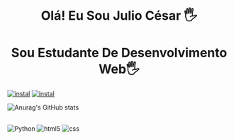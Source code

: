 <h1 align="center">Olá! Eu Sou Julio César 🖐️</h1>
<h1 align="center">Sou Estudante De Desenvolvimento 
Web🖐️</h1>

[![instal](https://img.shields.io/badge/Instagram-E4405F?style=for-the-badge&logo=instagram&logoColor=white)](https://www.instagram.com/)
[![instal](https://img.shields.io/badge/Discord-7289DA?style=for-the-badge&logo=discord&logoColor=white)](https://discord.com/channels/@me)

![Anurag's GitHub stats](https://github-readme-stats.vercel.app/api?username=almeidaadev&show_icons=true&theme=radical)

<div style="display: inline_block;"><br/>
    <img aling="center" alt="Python" src="https://img.shields.io/badge/Python-3776AB?style=for-the-badge&logo=python&logoColor=white" />
    <img aling="center" alt="html5" src="https://img.shields.io/badge/HTML5-E34F26?style=for-the-badge&logo=html5&logoColor=white" />
    <img aling="center" alt="css" src="https://img.shields.io/badge/CSS-239120?&style=for-the-badge&logo=css3&logoColor=white" />
</div>
